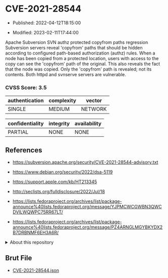 # CVE-2021-28544

- Published: 2022-04-12T18:15:00

- Modified: 2023-02-11T17:44:00

Apache Subversion SVN authz protected copyfrom paths regression Subversion servers reveal 'copyfrom' paths that should be hidden according to configured path-based authorization (authz) rules. When a node has been copied from a protected location, users with access to the copy can see the 'copyfrom' path of the original. This also reveals the fact that the node was copied. Only the 'copyfrom' path is revealed; not its contents. Both httpd and svnserve servers are vulnerable.

### CVSS Score: **3.5**

| authentication | complexity | vector |
| --- | --- | --- |
| SINGLE | MEDIUM | NETWORK |

| confidentiality | integrity | availability |
| --- | --- | --- |
| PARTIAL | NONE | NONE |

## References

* https://subversion.apache.org/security/CVE-2021-28544-advisory.txt

* https://www.debian.org/security/2022/dsa-5119

* https://support.apple.com/kb/HT213345

* http://seclists.org/fulldisclosure/2022/Jul/18

* https://lists.fedoraproject.org/archives/list/package-announce%40lists.fedoraproject.org/message/YJPMCWCGWBN3QWCDVILWQWPC75RR67LT/

* https://lists.fedoraproject.org/archives/list/package-announce%40lists.fedoraproject.org/message/PZ4ARNGLMGYBKYDX2B7DRBNMF6EH3A6R/

<details>
<summary>About this repository</summary> 

  This repository is part of the project [Live Hack CVE](https://github.com/Live-Hack-CVE). Main website can be found [www.live-hack.org](https://www.live-hack.org) 
  
  Made by [Sn0wAlice](https://github.com/Sn0wAlice) for the people that care about security and need to have a feed of the latest CVEs. Hope you enjoy it, don't forget to star the repo and follow me on [Twitter](https://twitter.com/Sn0wAlice) and [Github](https://github.com/Sn0wAlice). And that is my [personnal website](https://www.alice-snow.me/)

  - [Home Page](https://github.com/Live-Hack-CVE)
  - [Framework](https://github.com/Live-Hack-CVE/cve-framework)
  - [CVE database](https://github.com/Live-Hack-CVE/full_database)
  - [Changelog](https://github.com/Live-Hack-CVE/Changelog)
</details>

## Brut File

* [CVE-2021-28544.json](https://raw.githubusercontent.com/Live-Hack-CVE/full_database/main/cves/2021/CVE-2021-28544.json)

